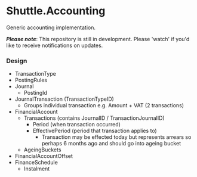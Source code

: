 # Shuttle.Accounting
Generic accounting implementation.

***Please note***: This repository is still in development.  Please 'watch' if you'd like to receive notifications on updates.

### Design

- TransactionType
- PostingRules
- Journal
  - PostingId
- JournalTransaction (TransactionTypeID)
  - Groups individual transaction e.g. Amount + VAT (2 transactions)
- FinancialAccount
  - Transactions (contains JournalID / TransactionJournalID)
    - Period (when transaction occurred)
    - EffectivePeriod (period that transaction applies to)
      - Transaction may be effected today but represents arrears so perhaps 6 months ago and should go into ageing bucket
  - AgeingBuckets
- FinancialAccountOffset
- FinanceSchedule
  - Instalment
